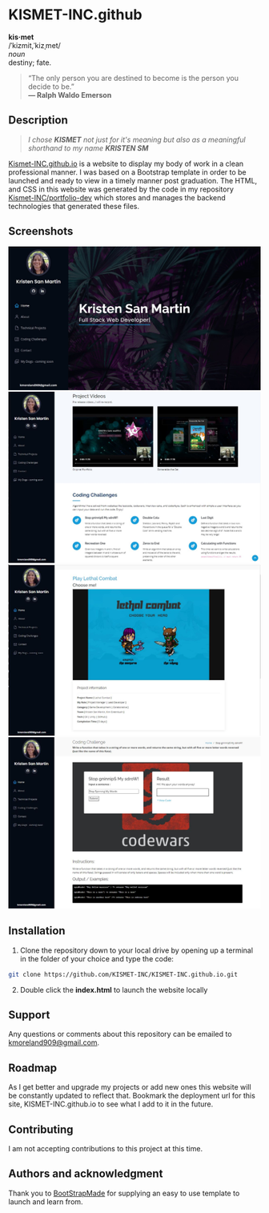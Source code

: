 # KISMET-INC.github
**kis·met**  
/ˈkizmit,ˈkizˌmet/  
*noun*  
destiny; fate.

>  “The only person you are destined to become is the person you decide to be.”  
**― Ralph Waldo Emerson**


## Description
> *I chose **KISMET** not just for it's meaning but also as a meaningful shorthand to my name **KRISTEN SM***
> 
[Kismet-INC.github.io](https://kismet-inc.github.io/index.html) is a website to display my body of work in a clean professional manner. I was based on a Bootstrap template in order to be launched and ready to view in a timely manner post graduation. The HTML, and CSS in this website was generated by the code in my repository [Kismet-INC/portfolio-dev](https://github.com/KISMET-INC/portfolio-dev) which stores and manages the backend technologies that generated these files.

## Screenshots

![alt text](src/assets/img/kismet_readme/kismet01.jpg)
![alt text](src/assets/img/kismet_readme/kismet04.jpg)
![alt text](src/assets/img/kismet_readme/kismet06.jpg)
![alt text](src/assets/img/kismet_readme/kismet05.jpg)

## Installation

1. Clone the repository down to your local drive by opening up a terminal in the folder of your choice and type the code: 
```bash
git clone https://github.com/KISMET-INC/KISMET-INC.github.io.git
```
2. Double click the **index.html** to launch the website locally


## Support
Any questions or comments about this repository can be emailed to kmoreland909@gmail.com.

## Roadmap
As I get better and upgrade my projects or add new ones this website will be constantly updated to reflect that. Bookmark the deployment url for this site, KISMET-INC.github.io to see what I add to it in the future.

## Contributing
I am not accepting contributions to this project at this time.

## Authors and acknowledgment
Thank you to [BootStrapMade](https://bootstrapmade.com/) for supplying an easy to use template to launch and learn from.